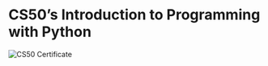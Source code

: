 # CS50’s Introduction to Programming with Python
![CS50 Certificate](https://certificates.cs50.io/ee76037b-4787-46f2-b001-dbe46bc27930.png?size=letter)

